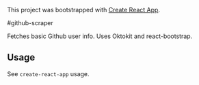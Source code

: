 This project was bootstrapped with [Create React App](https://github.com/facebook/create-react-app).

#github-scraper

Fetches basic Github user info. Uses Oktokit and react-bootstrap.

## Usage

See `create-react-app` usage.